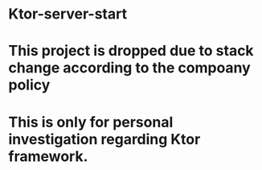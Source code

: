 # Ktor-server-start 

# This project is dropped due to stack change according to the compoany policy

# This is only for personal investigation regarding Ktor framework. 


